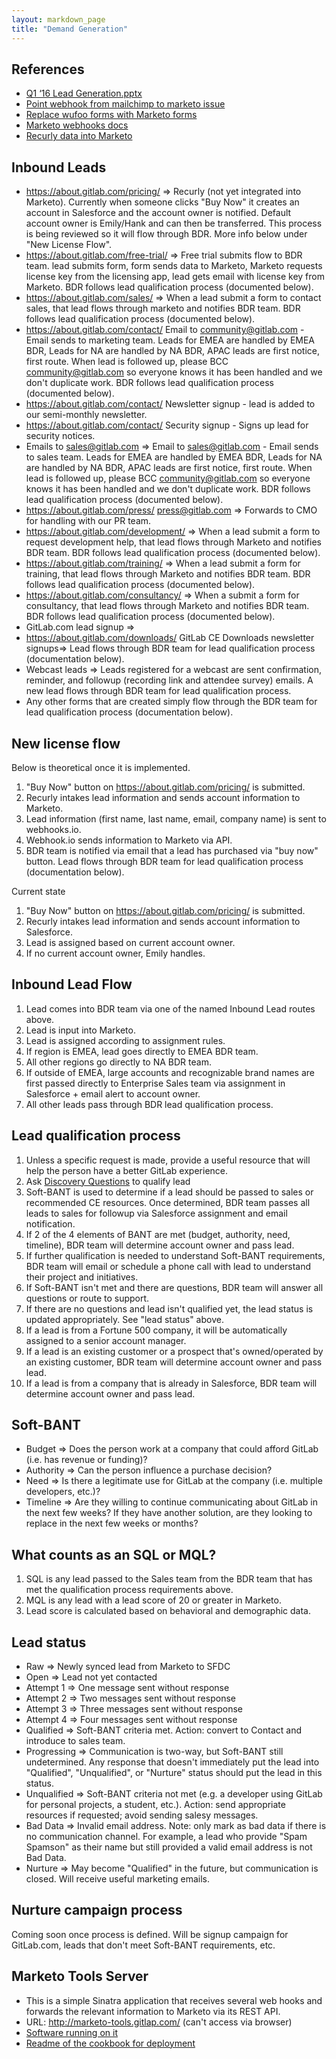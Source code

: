 ```yaml
---
layout: markdown_page
title: "Demand Generation"
---
```


## References

- [Q1 ‘16 Lead Generation.pptx](https://docs.google.com/presentation/d/1ePns2ln0bLb_SPodXkYC13HEWRoVrJzsOrHQ3aGWio0/edit#slide=id.p5)
- [Point webhook from mailchimp to marketo issue](https://gitlab.com/gitlab-com/www-gitlab-com/issues/427)
- [Replace wufoo forms with Marketo forms](https://gitlab.com/gitlab-com/www-gitlab-com/issues/422)
- [Marketo webhooks docs](http://developers.marketo.com/documentation/webhooks/)
- [Recurly data into Marketo](https://gitlab.com/gitlab-com/www-gitlab-com/issues/526)

## Inbound Leads

- https://about.gitlab.com/pricing/ => Recurly (not yet integrated into Marketo). Currently when someone clicks "Buy Now" it creates an account in Salesforce and the account owner is notified. Default account owner is Emily/Hank and can then be transferred. This process is being reviewed so it will flow through BDR. More info below under "New License Flow".
- https://about.gitlab.com/free-trial/ => Free trial submits flow to BDR team. lead submits form, form sends data to Marketo, Marketo requests license key from the licensing app, lead gets email with license key from Marketo. BDR follows lead qualification process (documented below).
- https://about.gitlab.com/sales/ => When a lead submit a form to contact sales, that lead flows through marketo and notifies BDR team. BDR follows lead qualification process (documented below).
- https://about.gitlab.com/contact/ Email to community@gitlab.com - Email sends to marketing team. Leads for EMEA are handled by EMEA BDR, Leads for NA are handled by NA BDR, APAC leads are first notice, first route. When lead is followed up, please BCC community@gitlab.com so everyone knows it has been handled and we don't duplicate work. BDR follows lead qualification process (documented below).
- https://about.gitlab.com/contact/ Newsletter signup - lead is added to our semi-monthly newsletter.
- https://about.gitlab.com/contact/ Security signup - Signs up lead for security notices.
- Emails to sales@gitlab.com => Email to sales@gitlab.com - Email sends to sales team. Leads for EMEA are handled by EMEA BDR, Leads for NA are handled by NA BDR, APAC leads are first notice, first route. When lead is followed up, please BCC community@gitlab.com so everyone knows it has been handled and we don't duplicate work. BDR follows lead qualification process (documented below).
- https://about.gitlab.com/press/ press@gitlab.com => Forwards to CMO for handling with our PR team.
- https://about.gitlab.com/development/ => When a lead submit a form to request development help, that lead flows through Marketo and notifies BDR team. BDR follows lead qualification process (documented below).
- https://about.gitlab.com/training/ => When a lead submit a form for training, that lead flows through Marketo and notifies BDR team. BDR follows lead qualification process (documented below).
- https://about.gitlab.com/consultancy/ => When a  submit a form for consultancy, that lead flows through Marketo and notifies BDR team. BDR follows lead qualification process (documented below).
- GitLab.com lead signup =>
- https://about.gitlab.com/downloads/ GitLab CE Downloads newsletter signups=> Lead flows through BDR team for lead qualification process (documentation below).
- Webcast leads => Leads registered for a webcast are sent confirmation, reminder, and followup (recording link and attendee survey) emails. A new lead flows through BDR team for lead qualification process.
- Any other forms that are created simply flow through the BDR team for lead qualification process (documentation below).

## New license flow

Below is theoretical once it is implemented.

1. "Buy Now" button on https://about.gitlab.com/pricing/ is submitted.
2. Recurly intakes lead information and sends account information to Marketo.
3. Lead information (first name, last name, email, company name) is sent to webhooks.io.
4. Webhook.io sends information to Marketo via API.
5. BDR team is notified via email that a lead has purchased via "buy now" button. Lead flows through BDR team for lead qualification process (documentation below).

Current state
1. "Buy Now" button on https://about.gitlab.com/pricing/ is submitted.
2. Recurly intakes lead information and sends account information to Salesforce.
3. Lead is assigned based on current account owner.
4. If no current account owner, Emily handles.

## Inbound Lead Flow

1. Lead comes into BDR team via one of the named Inbound Lead routes above.
2. Lead is input into Marketo.
3. Lead is assigned according to assignment rules.
4. If region is EMEA, lead goes directly to EMEA BDR team.
5. All other regions go directly to NA BDR team.
6. If outside of EMEA, large accounts and recognizable brand names are first passed directly to Enterprise Sales team via assignment in Salesforce + email alert to account owner.
7. All other leads pass through BDR lead qualification process.

## Lead qualification process

1. Unless a specific request is made, provide a useful resource that will help the person have a better GitLab experience. 
1. Ask [Discovery Questions](https://about.gitlab.com/handbook/sales-qualification-questions/) to qualify lead
1. Soft-BANT is used to determine if a lead should be passed to sales or recommended CE resources. Once determined, BDR team passes all leads to sales for followup via Salesforce assignment and email notification.
1. If 2 of the 4 elements of BANT are met (budget, authority, need, timeline), BDR team will determine account owner and pass lead.
1. If further qualification is needed to understand Soft-BANT requirements, BDR team will email or schedule a phone call with lead to understand their project and initiatives.
1. If Soft-BANT isn't met and there are questions, BDR team will answer all questions or route to support.
1. If there are no questions and lead isn't qualified yet, the lead status is updated appropriately. See "lead status" above.
1. If a lead is from a Fortune 500 company, it will be automatically assigned to a senior account manager.
1. If a lead is an existing customer or a prospect that's owned/operated by an existing customer, BDR team will determine account owner and pass lead.
1. If a lead is from a company that is already in Salesforce, BDR team will determine account owner and pass lead.

## Soft-BANT

- Budget => Does the person work at a company that could afford GitLab (i.e. has revenue or funding)?
- Authority => Can the person influence a purchase decision?
- Need => Is there a legitimate use for GitLab at the company (i.e. multiple developers, etc.)?
- Timeline => Are they willing to continue communicating about GitLab in the next few weeks? If they have another solution, are they looking to replace in the next few weeks or months?

## What counts as an SQL or MQL?
1. SQL is any lead passed to the Sales team from the BDR team that has met the qualification process requirements above.
2. MQL is any lead with a lead score of 20 or greater in Marketo.
3. Lead score is calculated based on behavioral and demographic data.

## Lead status

- Raw => Newly synced lead from Marketo to SFDC
- Open => Lead not yet contacted
- Attempt 1 => One message sent without response
- Attempt 2 => Two messages sent without response
- Attempt 3 => Three messages sent without response
- Attempt 4 => Four messages sent without response
- Qualified => Soft-BANT criteria met. Action: convert to Contact and introduce to sales team.
- Progressing => Communication is two-way, but Soft-BANT still undetermined. Any response that doesn't immediately put the lead into "Qualified", "Unqualified", or "Nurture" status should put the lead in this status.
- Unqualified => Soft-BANT criteria not met (e.g. a developer using GitLab for personal projects, a student, etc.). Action: send appropriate resources if requested; avoid sending salesy messages.
- Bad Data => Invalid email address. Note: only mark as bad data if there is no communication channel. For example, a lead who provide "Spam Spamson" as their name but still provided a valid email address is not Bad Data.
- Nurture => May become "Qualified" in the future, but communication is closed. Will receive useful marketing emails.

## Nurture campaign process

Coming soon once process is defined. Will be signup campaign for GitLab.com, leads that don't meet Soft-BANT requirements, etc.

## Marketo Tools Server

- This is a simple Sinatra application that receives several web hooks and forwards the relevant information to Marketo via its REST API.
- URL: http://marketo-tools.gitlap.com/ (can't access via browser)
- [Software running on it](https://gitlab.com/gitlab-com/marketo-tools/)
- [Readme of the cookbook for deployment](https://gitlab.com/gitlab-com/cookbook-marketo-tools/blob/master/README.md)
